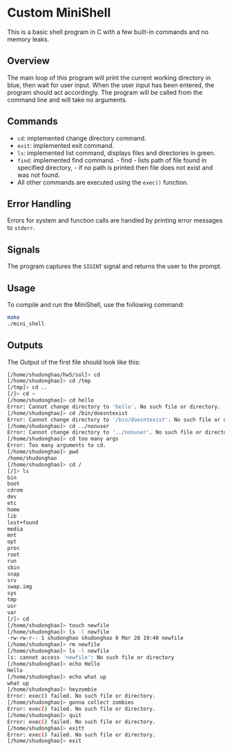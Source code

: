 # Custom MiniShell

This is a basic shell program in C with a few built-in commands and no memory leaks.

## Overview

The main loop of this program will print the current working directory in blue, then wait for user input. When the user input has been entered, the program should act accordingly. The program will be called from the command line and will take no arguments.

## Commands

- `cd`: implemented change directory command.
- `exit`: implemented exit command.
- `ls`: implemented list command, displays files and directories in green.
- `find`: implemented find command.
        - find <directory> <filename>
        - lists path of file found in specified directory, 
        - if no path is printed then file does not exist and was not found. 
- All other commands are executed using the `exec()` function.

## Error Handling

Errors for system and function calls are handled by printing error messages to `stderr`.

## Signals

The program captures the `SIGINT` signal and returns the user to the prompt.

## Usage

To compile and run the MiniShell, use the following command:

```bash
make
./mini_shell
```

## Outputs
The Output of the first file should look like this:
```bash
[/home/shudonghao/hw5/sol]> cd
[/home/shudonghao]> cd /tmp
[/tmp]> cd ..
[/]> cd ~
[/home/shudonghao]> cd hello
Error: Cannot change directory to 'hello'. No such file or directory.
[/home/shudonghao]> cd /bin/doesntexist
Error: Cannot change directory to '/bin/doesntexist'. No such file or directory.
[/home/shudonghao]> cd ../nonuser
Error: Cannot change directory to '../nonuser'. No such file or directory.
[/home/shudonghao]> cd too many args
Error: Too many arguments to cd.
[/home/shudonghao]> pwd
/home/shudonghao
[/home/shudonghao]> cd /
[/]> ls
bin
boot
cdrom
dev
etc
home
lib
lost+found
media
mnt
opt
proc
root
run
sbin
snap
srv
swap.img
sys
tmp
usr
var
[/]> cd
[/home/shudonghao]> touch newfile
[/home/shudonghao]> ls -l newfile
-rw-rw-r-- 1 shudonghao shudonghao 0 Mar 28 19:40 newfile
[/home/shudonghao]> rm newfile
[/home/shudonghao]> ls -l newfile
ls: cannot access 'newfile': No such file or directory
[/home/shudonghao]> echo Hello
Hello
[/home/shudonghao]> echo what up
what up
[/home/shudonghao]> heyzombie
Error: exec() failed. No such file or directory.
[/home/shudonghao]> gonna collect zombies
Error: exec() failed. No such file or directory.
[/home/shudonghao]> quit
Error: exec() failed. No such file or directory.
[/home/shudonghao]> exitt
Error: exec() failed. No such file or directory.
[/home/shudonghao]> exit
```



